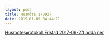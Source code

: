 ```yaml
---
layout: post
title: Husmöte 170927
date: 2019-01-09 04:44:21
---
```


<!-- wp:file {"id":995,"href":"/assets/2019/01/Husmötesprotokoll-Fristad-2017-09-27.docx"} -->
<div class="wp-block-file"><a href="/assets/2019/01/Husmötesprotokoll-Fristad-2017-09-27.docx">Husmötesprotokoll Fristad 2017-09-27</a><a href="/assets/2019/01/Husmötesprotokoll-Fristad-2017-09-27.docx" class="wp-block-file__button" download>Ladda ner</a></div>
<!-- /wp:file -->